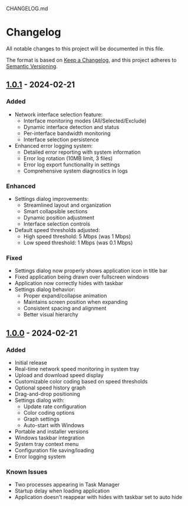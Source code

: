 CHANGELOG.md

# Changelog

All notable changes to this project will be documented in this file.

The format is based on [Keep a Changelog](https://keepachangelog.com/en/1.0.0/),
and this project adheres to [Semantic Versioning](https://semver.org/spec/v2.0.0.html).

## [1.0.1] - 2024-02-21

### Added

- Network interface selection feature:
  - Interface monitoring modes (All/Selected/Exclude)
  - Dynamic interface detection and status
  - Per-interface bandwidth monitoring
  - Interface selection persistence
- Enhanced error logging system:
  - Detailed error reporting with system information
  - Error log rotation (10MB limit, 3 files)
  - Error log export functionality in settings
  - Comprehensive system diagnostics in logs

### Enhanced

- Settings dialog improvements:
  - Streamlined layout and organization
  - Smart collapsible sections
  - Dynamic position adjustment
  - Interface selection controls
- Default speed thresholds adjusted:
  - High speed threshold: 5 Mbps (was 1 Mbps)
  - Low speed threshold: 1 Mbps (was 0.1 Mbps)

### Fixed

- Settings dialog now properly shows application icon in title bar
- Fixed application being drawn over fullscreen windows
- Application now correctly hides with taskbar
- Settings dialog behavior:
  - Proper expand/collapse animation
  - Maintains screen position when expanding
  - Consistent spacing and alignment
  - Better visual hierarchy

## [1.0.0] - 2024-02-21

### Added

- Initial release
- Real-time network speed monitoring in system tray
- Upload and download speed display
- Customizable color coding based on speed thresholds
- Optional speed history graph
- Drag-and-drop positioning
- Settings dialog with:
  - Update rate configuration
  - Color coding options
  - Graph settings
  - Auto-start with Windows
- Portable and installer versions
- Windows taskbar integration
- System tray context menu
- Configuration file saving/loading
- Error logging system

### Known Issues

- Two processes appearing in Task Manager
- Startup delay when loading application
- Application doesn't reappear with hides with taskbar set to auto hide

[1.0.1]: https://github.com/erez-c137/NetSpeedTray/compare/v1.0.0...v1.0.1
[1.0.0]: https://github.com/erez-c137/NetSpeedTray/releases/tag/v1.0.0
